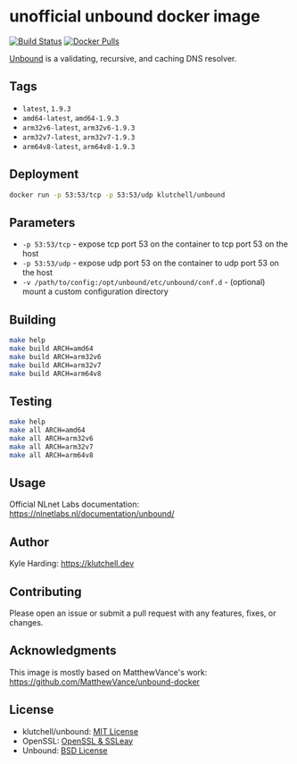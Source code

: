 # unofficial unbound docker image

[![Build Status](https://travis-ci.com/klutchell/unbound.svg?branch=master)](https://travis-ci.com/klutchell/unbound)
[![Docker Pulls](https://img.shields.io/docker/pulls/klutchell/unbound.svg?style=flat)](https://hub.docker.com/r/klutchell/unbound/)

[Unbound](https://unbound.net/) is a validating, recursive, and caching DNS resolver.

## Tags

* `latest`, `1.9.3`
* `amd64-latest`, `amd64-1.9.3`
* `arm32v6-latest`, `arm32v6-1.9.3`
* `arm32v7-latest`, `arm32v7-1.9.3`
* `arm64v8-latest`, `arm64v8-1.9.3`

## Deployment

```bash
docker run -p 53:53/tcp -p 53:53/udp klutchell/unbound
```

## Parameters

* `-p 53:53/tcp` - expose tcp port 53 on the container to tcp port 53 on the host
* `-p 53:53/udp` - expose udp port 53 on the container to udp port 53 on the host
* `-v /path/to/config:/opt/unbound/etc/unbound/conf.d` - (optional) mount a custom configuration directory

## Building

```bash
make help
make build ARCH=amd64
make build ARCH=arm32v6
make build ARCH=arm32v7
make build ARCH=arm64v8
```

## Testing

```bash
make help
make all ARCH=amd64
make all ARCH=arm32v6
make all ARCH=arm32v7
make all ARCH=arm64v8
```

## Usage

Official NLnet Labs documentation: https://nlnetlabs.nl/documentation/unbound/

## Author

Kyle Harding: https://klutchell.dev

## Contributing

Please open an issue or submit a pull request with any features, fixes, or changes.

## Acknowledgments

This image is mostly based on MatthewVance's work: https://github.com/MatthewVance/unbound-docker

## License

* klutchell/unbound: [MIT License](./LICENSE)
* OpenSSL: [OpenSSL & SSLeay](https://www.openssl.org/source/license-openssl-ssleay.txt)
* Unbound: [BSD License](https://github.com/NLnetLabs/unbound/blob/master/LICENSE)
